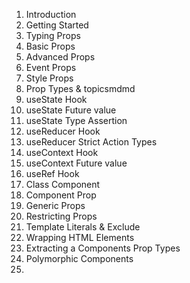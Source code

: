 1. Introduction
2. Getting Started
3. Typing Props
4. Basic Props
5. Advanced Props
6. Event Props
7. Style Props
8. Prop Types & topicsmdmd
9. useState Hook
10. useState Future value
11. useState Type Assertion
12. useReducer Hook
13. useReducer Strict Action Types
14. useContext Hook
15. useContext Future value
16. useRef Hook
17. Class Component
18. Component Prop
19. Generic Props
20. Restricting Props
21. Template Literals & Exclude
22. Wrapping HTML Elements
23. Extracting a Components Prop Types
24. Polymorphic Components
25. 
